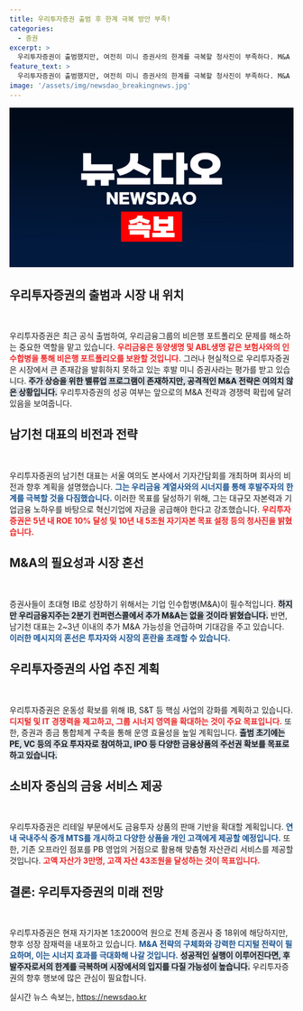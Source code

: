 ```yaml
---
title: 우리투자증권 출범 후 한계 극복 방안 부족!
categories:
  - 증권
excerpt: >
  우리투자증권이 출범했지만, 여전히 미니 증권사의 한계를 극복할 청사진이 부족하다. M&A 전략 부재로 인한 시장 영향력 저하와, 그룹 시너지 강화 방안이 다소 불투명한 상황에서, 강력한 성장 목표를 제시하고 있다.
feature_text: >
  우리투자증권이 출범했지만, 여전히 미니 증권사의 한계를 극복할 청사진이 부족하다. M&A 전략 부재로 인한 시장 영향력 저하와, 그룹 시너지 강화 방안이 다소 불투명한 상황에서, 강력한 성장 목표를 제시하고 있다.
image: '/assets/img/newsdao_breakingnews.jpg'
---
```


<p><img src="/assets/img/newsdao_breakingnews.jpg" alt="implanttips 속보" /></p>

<h2 data-ke-size="size26">우리투자증권의 출범과 시장 내 위치</h2>

<p data-ke-size="size16">&nbsp;</p>

<p>우리투자증권은 최근 공식 출범하여, 우리금융그룹의 비은행 포트폴리오 문제를 해소하는 중요한 역할을 맡고 있습니다. <b><span style="color: #ee2323;">우리금융은 동양생명 및 ABL생명 같은 보험사와의 인수합병을 통해 비은행 포트폴리오를 보완할 것입니다.</span></b> 그러나 현실적으로 우리투자증권은 시장에서 큰 존재감을 발휘하지 못하고 있는 후발 미니 증권사라는 평가를 받고 있습니다. <b><span style="background-color: #21538527;">주가 상승을 위한 밸류업 프로그램이 존재하지만, 공격적인 M&amp;A 전략은 여의치 않은 상황입니다.</span></b> 우리투자증권의 성공 여부는 앞으로의 M&amp;A 전략과 경쟁력 확립에 달려 있음을 보여줍니다.</p>

<h2 data-ke-size="size26">남기천 대표의 비전과 전략</h2>

<p data-ke-size="size16">&nbsp;</p>

<p>우리투자증권의 남기천 대표는 서울 여의도 본사에서 기자간담회를 개최하며 회사의 비전과 향후 계획을 설명했습니다. <b><span style="color: #1a5490;">그는 우리금융 계열사와의 시너지를 통해 후발주자의 한계를 극복할 것을 다짐했습니다.</span></b> 이러한 목표를 달성하기 위해, 그는 대규모 자본력과 기업금융 노하우를 바탕으로 혁신기업에 자금을 공급해야 한다고 강조했습니다. <b><span style="color: #ee2323;">우리투자증권은 5년 내 ROE 10% 달성 및 10년 내 5조원 자기자본 목표 설정 등의 청사진을 밝혔습니다.</span></b> </p>

<h2 data-ke-size="size26">M&A의 필요성과 시장 혼선</h2>

<p data-ke-size="size16">&nbsp;</p>

<p>증권사들이 초대형 IB로 성장하기 위해서는 기업 인수합병(M&amp;A)이 필수적입니다. <b><span style="background-color: #21538527;">하지만 우리금융지주는 2분기 컨퍼런스콜에서 추가 M&amp;A는 없을 것이라 밝혔습니다.</span></b> 반면, 남기천 대표는 2~3년 이내의 추가 M&amp;A 가능성을 언급하며 기대감을 주고 있습니다. <b><span style="color: #1a5490;">이러한 메시지의 혼선은 투자자와 시장의 혼란을 초래할 수 있습니다.</span></b> </p>

<h2 data-ke-size="size26">우리투자증권의 사업 추진 계획</h2>

<p data-ke-size="size16">&nbsp;</p>

<p>우리투자증권은 운동성 확보를 위해 IB, S&amp;T 등 핵심 사업의 강화를 계획하고 있습니다. <b><span style="color: #ee2323;">디지털 및 IT 경쟁력을 제고하고, 그룹 시너지 영역을 확대하는 것이 주요 목표입니다.</span></b> 또한, 증권과 종금 통합체계 구축을 통해 운영 효율성을 높일 계획입니다. <b><span style="background-color: #21538527;">출범 초기에는 PE, VC 등의 주요 투자자로 참여하고, IPO 등 다양한 금융상품의 주선권 확보를 목표로 하고 있습니다.</span></b></p>

<h2 data-ke-size="size26">소비자 중심의 금융 서비스 제공</h2>

<p data-ke-size="size16">&nbsp;</p>

<p>우리투자증권은 리테일 부문에서도 금융투자 상품의 판매 기반을 확대할 계획입니다. <b><span style="color: #1a5490;">연내 국내주식 중개 MTS를 개시하고 다양한 상품을 개인 고객에게 제공할 예정입니다.</span></b> 또한, 기존 오프라인 점포를 PB 영업의 거점으로 활용해 맞춤형 자산관리 서비스를 제공할 것입니다. <b><span style="color: #ee2323;">고액 자산가 3만명, 고객 자산 43조원을 달성하는 것이 목표입니다.</span></b></p>

<h2 data-ke-size="size26">결론: 우리투자증권의 미래 전망</h2>

<p data-ke-size="size16">&nbsp;</p>

<p>우리투자증권은 현재 자기자본 1조2000억 원으로 전체 증권사 중 18위에 해당하지만, 향후 성장 잠재력을 내포하고 있습니다. <b><span style="color: #1a5490;">M&amp;A 전략의 구체화와 강력한 디지털 전략이 필요하며, 이는 시너지 효과를 극대화해 나갈 것입니다.</span></b> <b><span style="background-color: #21538527;">성공적인 실행이 이루어진다면, 후발주자로서의 한계를 극복하며 시장에서의 입지를 다질 가능성이 높습니다.</span></b> 우리투자증권의 향후 행보에 많은 관심이 필요합니다.</p>
실시간 뉴스 속보는, <a href="https://newsdao.kr" rel="dofollow">https://newsdao.kr</a>


